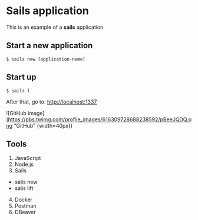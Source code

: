 # Sails application
This is an example of a **sails** application

## Start a new application
```shell
$ sails new [application-name]
```

## Start up
```
$ sails l
```

After that, go to: [http://localhost:1337](http://localhost:1337)

![GitHub image](https://pbs.twimg.com/profile_images/616309728688238592/pBeeJQDQ.png "GitHub" {width=40px})

## Tools

1. JavaScript
2. Node.js
3. Sails
  * salis new
  * salis lift
4. Docker
5. Postman
6. DBeaver


